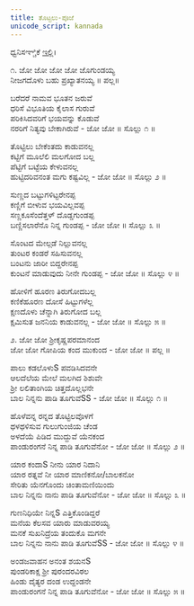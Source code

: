 ```yaml
---
title: ತೊಟ್ಟಲು-ಪೂಜೆ
unicode_script: kannada
---
```


ಧ್ವನಿಸಞ್ಚಿಕೆ [ಇಲ್ಲಿ](https://archive.org/details/havyakaTottiluHaaDu)।

  

೧. ಜೋ ಜೋ ಜೋ ಜೋ ಜೊಗುಂಡಯ್ಯ  
ನೀಜಗದೊಳು ಬಹು ಪ್ರಖ್ಯಾತನಯ್ಯ ॥ ಪಲ್ಲ॥

ಬರೆದರೆ ನಾಮವ ಭೂತನ ಜರುವೆ  
ಧರಿಸೆ ವಿಭೂತಿಯ ಕೈಲಾಸ ಗುರುವೆ  
ಪರಿಕಿಸಿದವರಿಗೆ ಭಯವನ್ನು ಕೊಡುವೆ  
ನರರಿಗೆ ನಿತ್ಯವು ಬೇಕಾಗಿರುವೆ \- ಜೋ ಜೋ ॥ ಸೊಲ್ಲು ೧ ॥

ತೊಟ್ಟಿಲು ಬೇಕೆಂತದು ಕಾಡುವನಲ್ಲ  
ಕಟ್ಟಿಗೆ ಮೂಲೆಲಿ ಮಲಗೋದ ಬಲ್ಲ  
ಪೆಟ್ಟಿಗೆ ಬಟ್ಟೆಯ ಕೇಳುವನಲ್ಲ  
ಹುಟ್ಟಿದರಿವನಂತ ಮಗು ಕಷ್ಟವಿಲ್ಲ  \- ಜೋ ಜೋ ॥ ಸೊಲ್ಲು ೨ ॥

  

ಸುಣ್ಣದ ಬಟ್ಟುಗಳಿಟ್ಟರೇನಪ್ಪ  
ಕಣ್ಣಿಗೆ ಬೀಳುವ ಭಯವಿಲ್ಲವಪ್ಪ  
ಸಣ್ಣಕೂಸೆಂದೆತ್ತಳ್ ದೊಡ್ಡಗುಂಡಪ್ಪ  
ಬಣ್ಣಿಸಲಾರೆನೊ ನಿನ್ನ ಗುಂಡಪ್ಪ \- ಜೋ ಜೋ ॥ ಸೊಲ್ಲು ೩ ॥

  

ಸೊಂಟದ ಮೇಲ್ಗಡೆ ನಿಲ್ಲುವನಲ್ಲ  
ತುಂಟರ ಕಂಡರೆ ಸಹಿಸುವನಲ್ಲ  
ಬಂಟನು ಜಾರೀ ಬಿದ್ದರೇನಪ್ಪ  
ಕುಂಟನೆ ಮಾಡುವುದು ನೀನೇ ಗುಂಡಪ್ಪ \- ಜೋ ಜೋ ॥ ಸೊಲ್ಲು ೪ ॥


ಹೋಳಿಗೆ ಹೂರಣ ತಿರುಗೋದಬಲ್ಲ  
ಕಣಿಕೆಹೂರಣ ದೋಸೆ ಹಿಟ್ಟುಗಳೆಲ್ಲ  
ಕ್ಷಣದೊಳು ಚೆನ್ನಾಗಿ ತಿರುಗೋದ ಬಲ್ಲ  
ಕ್ಷಮಿಸುತ ಜನನಿಯ ಕಾಡುವನಲ್ಲ \- ಜೋ ಜೋ ॥ ಸೊಲ್ಲು ೫ ॥

  

೨. ಜೋ ಜೋ ಶ್ರೀಕೃಷ್ಣಪರಮಾನಂದ  
ಜೋ ಜೋ ಗೋಪಿಯ ಕಂದ ಮುಕುಂದ \- ಜೋ ಜೋ ॥ ಪಲ್ಲ ॥

  

ಪಾಲು ಕಡಲೊಳುS ಪವಡಿಸಿದವನೇ  
ಆಲದೆಲೆಯ ಮೇಲೆ ಮಲಗಿದ ಶಿಶುವೇ  
ಶ್ರೀ ಲಲಿತಾಂಗಿಯ ಚಿತ್ತದೊಲ್ಲಭನೇ  
ಬಾಲ ನಿನ್ನನು ಪಾಡಿ ತೂಗುವೆSS - ಜೋ ಜೋ ॥ ಸೊಲ್ಲು ೧ ॥

  

ಹೊಳೆವನ್ನ ರನ್ನದ ತೊಟ್ಟಿಲವೊಳಗೆ  
ಥಳಥಳಿಸುವ ಗುಲುಗುಂಜಿಯ ಚೆಂಡ  
ಅಳದೆಯೆ ಪಿಡಿದ ಮುದ್ದುವೆ ಯೆನಕಂದ  
ಪಾಂಡುರಂಗನೆ ನಿನ್ನ ಪಾಡಿ ತೂಗುವೆನೋ \- ಜೋ ಜೋ ॥ ಸೊಲ್ಲು ೨ ॥

  

ಯಾರ ಕಂದಾS ನೀನು ಯಾರ ನಿದಾನಿ  
ಯಾರ ರತ್ನವೆ ನೀ ಯಾರ ಮಾಣಿಕನೋ/ಬಾಲಕನೋ  
ಸೇರಿತು ಯೆನಗೊಂದು ಚಿಂತಾಮಣಿಯಿಂದು  
ಬಾಲ ನಿನ್ನನು ನಾನು ಪಾಡಿ ತೂಗುವೆನೋ \- ಜೋ ಜೋ ॥ ಸೊಲ್ಲು ೩ ॥

  

ಗುಣನಿಧಿಯೇ ನಿನ್ನS ಎತ್ತಿಕೊಂಡಿದ್ದರೆ  
ಮನೆಯ ಕೆಲಸವ ಯಾರು ಮಾಡುವರಯ್ಯ  
ಮನಕೆ ಸುಖನಿದ್ರೆಯ ತಂದುಕೊ ಮಗನೇ  
ಬಾಲ ನಿನ್ನನು ನಾನು ಪಾಡಿ ತೂಗುವೆSS - ಜೋ ಜೋ ॥ ಸೊಲ್ಲು ೪ ॥

  

ಅಂಡಜವಾಹನ ಅನಂತ ಶಯನS  
ಪುಂಡರಿಕಾಕ್ಷ ಶ್ರೀ ಪುರಂದರವಿಠಲ  
ಹಿಂಡು ದೈತ್ಯರ ದಂಡ ಉದ್ದಂಡನೇ  
ಪಾಂಡುರಂಗನೆ ನಿನ್ನ ಪಾಡಿ ತೂಗುವೆನೋ \- ಜೋ ಜೋ ॥ ಸೊಲ್ಲು ೫ ॥

